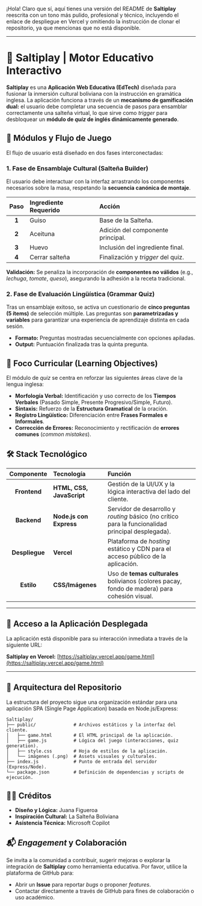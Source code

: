 ¡Hola\! Claro que sí, aquí tienes una versión del README de **Saltiplay** reescrita con un tono más pulido, profesional y técnico, incluyendo el enlace de despliegue en Vercel y omitiendo la instrucción de clonar el repositorio, ya que mencionas que no está disponible.

-----

# 🥟 Saltiplay | Motor Educativo Interactivo

**Saltiplay** es una **Aplicación Web Educativa (EdTech)** diseñada para fusionar la inmersión cultural boliviana con la instrucción en gramática inglesa. La aplicación funciona a través de un **mecanismo de gamificación dual:** el usuario debe completar una secuencia de pasos para ensamblar correctamente una salteña virtual, lo que sirve como *trigger* para desbloquear un **módulo de *quiz* de inglés dinámicamente generado**.

## 🚀 Módulos y Flujo de Juego

El flujo de usuario está diseñado en dos fases interconectadas:

### 1\. Fase de Ensamblaje Cultural (Salteña Builder)

El usuario debe interactuar con la interfaz arrastrando los componentes necesarios sobre la masa, respetando la **secuencia canónica de montaje**.

| Paso | Ingrediente Requerido | Acción |
| :---: | :--- | :--- |
| **1** | Guiso | Base de la Salteña. |
| **2** | Aceituna | Adición del componente principal. |
| **3** | Huevo | Inclusión del ingrediente final. |
| **4** | Cerrar salteña | Finalización y *trigger* del quiz. |

**Validación:** Se penaliza la incorporación de **componentes no válidos** (e.g., *lechuga*, *tomate*, *queso*), asegurando la adhesión a la receta tradicional.

### 2\. Fase de Evaluación Lingüística (Grammar Quiz)

Tras un ensamblaje exitoso, se activa un cuestionario de **cinco preguntas (5 ítems)** de selección múltiple. Las preguntas son **parametrizadas y variables** para garantizar una experiencia de aprendizaje distinta en cada sesión.

  * **Formato:** Preguntas mostradas secuencialmente con opciones apiladas.
  * **Output:** Puntuación finalizada tras la quinta pregunta.

## 🧠 Foco Curricular (Learning Objectives)

El módulo de *quiz* se centra en reforzar las siguientes áreas clave de la lengua inglesa:

  * **Morfología Verbal:** Identificación y uso correcto de los **Tiempos Verbales** (Pasado Simple, Presente Progresivo/Simple, Futuro).
  * **Sintaxis:** Refuerzo de la **Estructura Gramatical** de la oración.
  * **Registro Lingüístico:** Diferenciación entre **Frases Formales e Informales**.
  * **Corrección de Errores:** Reconocimiento y rectificación de **errores comunes** (*common mistakes*).

## 🛠️ Stack Tecnológico

| Componente | Tecnología | Función |
| :---: | :--- | :--- |
| **Frontend** | **HTML, CSS, JavaScript** | Gestión de la UI/UX y la lógica interactiva del lado del cliente. |
| **Backend** | **Node.js con Express** | Servidor de desarrollo y *routing* básico (no crítico para la funcionalidad principal desplegada). |
| **Despliegue** | **Vercel** | Plataforma de *hosting* estático y CDN para el acceso público de la aplicación. |
| **Estilo** | **CSS/Imágenes** | Uso de **temas culturales** bolivianos (colores pacay, fondo de madera) para cohesión visual. |

-----

## 🔗 Acceso a la Aplicación Desplegada

La aplicación está disponible para su interacción inmediata a través de la siguiente URL:

**Saltiplay en Vercel:** [https://saltiplay.vercel.app/game.html](https://saltiplay.vercel.app/game.html)

-----

## 📁 Arquitectura del Repositorio

La estructura del proyecto sigue una organización estándar para una aplicación SPA (Single Page Application) basada en Node.js/Express:

```
Saltiplay/
├── public/              # Archivos estáticos y la interfaz del cliente.
│   ├── game.html        # El HTML principal de la aplicación.
│   ├── game.js          # Lógica del juego (interacciones, quiz generation).
│   ├── style.css        # Hoja de estilos de la aplicación.
│   └── imágenes (.png)  # Assets visuales y culturales.
├── index.js             # Punto de entrada del servidor (Express/Node).
└── package.json         # Definición de dependencias y scripts de ejecución.
```

## 👨‍💻 Créditos

  * **Diseño y Lógica:** Juana Figueroa
  * **Inspiración Cultural:** La Salteña Boliviana
  * **Asistencia Técnica:** Microsoft Copilot

## 📬 *Engagement* y Colaboración

Se invita a la comunidad a contribuir, sugerir mejoras o explorar la integración de **Saltiplay** como herramienta educativa. Por favor, utilice la plataforma de GitHub para:

  * Abrir un **Issue** para reportar *bugs* o proponer *features*.
  * Contactar directamente a través de GitHub para fines de colaboración o uso académico.
